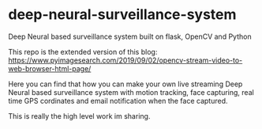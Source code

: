 # deep-neural-surveillance-system
Deep Neural based surveillance system built on flask, OpenCV and Python

This repo is the extended version of this blog:
https://www.pyimagesearch.com/2019/09/02/opencv-stream-video-to-web-browser-html-page/

Here you can find that how you can make your own live streaming Deep Neural based surveillance system with motion tracking, face capturing, real time GPS cordinates and email notification when the face captured.

This is really the high level work im sharing.
